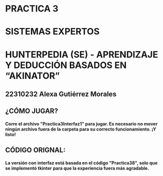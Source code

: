 # PRACTICA 3
# SISTEMAS EXPERTOS
# HUNTERPEDIA (SE) - APRENDIZAJE Y DEDUCCIÓN BASADOS EN “AKINATOR”
## 22310232 Alexa Gutiérrez Morales

## ¿CÓMO JUGAR?
#### Corre el archivo "Practica3Interfaz1" para jugar. Es necesario no mover ningún archivo fuera de la carpeta para su correcto funcionamiento. ¡Y listo!

## CÓDIGO ORIGNAL:
#### La versión con interfaz está basada en el código "Practica38", solo que se implementó tkinter para que la experiencia fuera más agradable. 
